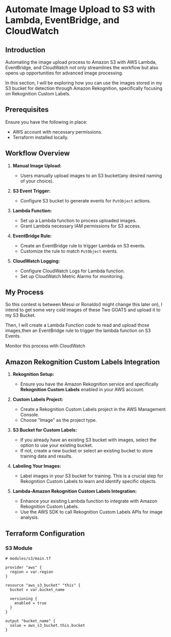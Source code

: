 # Automate Image Upload to S3 with Lambda, EventBridge, and CloudWatch

## Introduction

Automating the image upload process to Amazon S3 with AWS Lambda, EventBridge, and CloudWatch not only streamlines the workflow but also opens up opportunities for advanced image processing.

In this section, I will be exploring how you can use the images stored in my S3 bucket for detection through Amazon Rekognition, specifically focusing on Rekognition Custom Labels.

## Prerequisites

Ensure you have the following in place:

- AWS account with necessary permissions.
- Terraform installed locally.


## Workflow Overview

1. **Manual Image Upload:**
   - Users manually upload images to an S3 bucket(any desired naming of your choice).

2. **S3 Event Trigger:**
   - Configure S3 bucket to generate events for `PutObject` actions.

3. **Lambda Function:**
   - Set up a Lambda function to process uploaded images.
   - Grant Lambda necessary IAM permissions for S3 access.

4. **EventBridge Rule:**
   - Create an EventBridge rule to trigger Lambda on S3 events.
   - Customize the rule to match `PutObject` events.

5. **CloudWatch Logging:**
   - Configure CloudWatch Logs for Lambda function.
   - Set up CloudWatch Metric Alarms for monitoring.


## My Process

So this contest is between Messi or Ronaldo(I might change this later on), I intend to get some very cold images of these Two GOATS and upload it to my S3 Bucket.

Then, I will create a Lambda Function code to read and upload those images,then an EventBridge rule to trigger the lambda function on S3 Events.

Monitor this process with CloudWatch


## Amazon Rekognition Custom Labels Integration

1. **Rekognition Setup:**
   - Ensure you have the Amazon Rekognition service and specifically **Rekognition Custom Labels** enabled in your AWS account.

2. **Custom Labels Project:**
   - Create a Rekognition Custom Labels project in the AWS Management Console.
   - Choose "Image" as the project type.

3. **S3 Bucket for Custom Labels:**
   - If you already have an existing S3 bucket with images, select the option to use your existing bucket.
   - If not, create a new bucket or select an existing bucket to store training data and results.

4. **Labeling Your Images:**
   - Label images in your S3 bucket for training. This is a crucial step for Rekognition Custom Labels to learn and identify specific objects.

5. **Lambda-Amazon Rekognition Custom Labels Integration:**
   - Enhance your existing Lambda function to integrate with Amazon Rekognition Custom Labels.
   - Use the AWS SDK to call Rekognition Custom Labels APIs for image analysis.


## Terraform Configuration

### S3 Module

```hcl
# modules/s3/main.tf

provider "aws" {
  region = var.region
}

resource "aws_s3_bucket" "this" {
  bucket = var.bucket_name

  versioning {
    enabled = true
  }
}

output "bucket_name" {
  value = aws_s3_bucket.this.bucket
}


